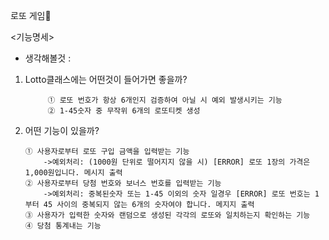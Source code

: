 로또 게임🎱

<기능명세>
- 생각해볼것 :
1.  Lotto클래스에는 어떤것이 들어가면 좋을까?
    ```
         ① 로또 번호가 항상 6개인지 검증하여 아닐 시 예외 발생시키는 기능
         ② 1-45숫자 중 무작위 6개의 로또티켓 생성
    ```
   2. 어떤 기능이 있을까?
       ```
       ① 사용자로부터 로또 구입 금액을 입력받는 기능
           ->예외처리: (1000원 단위로 떨어지지 않을 시) [ERROR] 로또 1장의 가격은 1,000원입니다. 메시지 출력
       ② 사용자로부터 당첨 번호와 보너스 번호를 입력받는 기능
           ->예외처리: 중복된숫자 또는 1-45 이외의 숫자 일경우 [ERROR] 로또 번호는 1부터 45 사이의 중복되지 않는 6개의 숫자여야 합니다. 메지지 출력
       ③ 사용자가 입력한 숫자와 랜덤으로 생성된 각각의 로또와 일치하는지 확인하는 기능
       ④ 당첨 통계내는 기능
       ```

